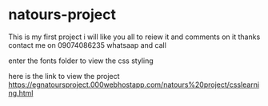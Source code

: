 # natours-project

This is my first project i will like you all to reiew it and comments on it thanks
contact me on 09074086235 whatsaap and call

enter the fonts folder to view the css styling



 
here is the link to view the project https://egnatoursproject.000webhostapp.com/natours%20project/csslearning.html
